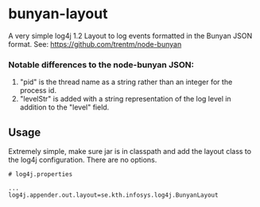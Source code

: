 # bunyan-layout

A very simple log4j 1.2 Layout to log events formatted in the Bunyan JSON format.
See: https://github.com/trentm/node-bunyan

### Notable differences to the node-bunyan JSON:

1. "pid" is the thread name as a string rather than an integer for the process id.
1. "levelStr" is added with a string representation of the log level in addition to the "level" field.

## Usage

Extremely simple, make sure jar is in classpath and add the layout class to the log4j configuration.
There are no options.

```
# log4j.properties

...
log4j.appender.out.layout=se.kth.infosys.log4j.BunyanLayout
```
